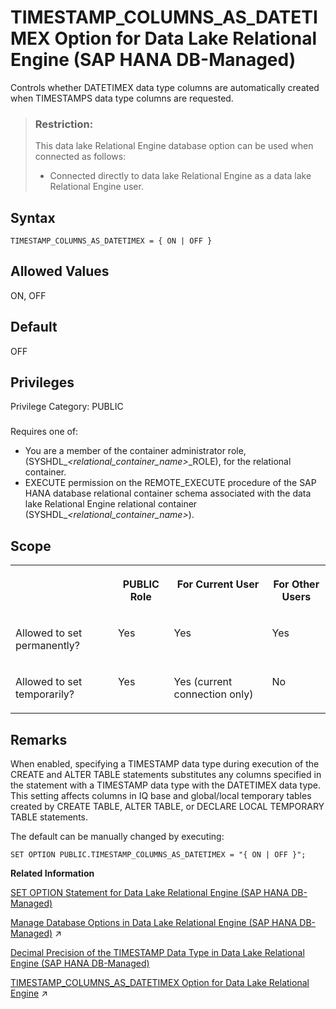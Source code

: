 <!-- loio34e354059097469d9864ff18b541f343 -->

# TIMESTAMP\_COLUMNS\_AS\_DATETIMEX Option for Data Lake Relational Engine \(SAP HANA DB-Managed\)

Controls whether DATETIMEX data type columns are automatically created when TIMESTAMPS data type columns are requested.



> ### Restriction:  
> This data lake Relational Engine database option can be used when connected as follows:
> 
> -   Connected directly to data lake Relational Engine as a data lake Relational Engine user.



<a name="loio34e354059097469d9864ff18b541f343__section_zhs_fc3_mrb"/>

## Syntax

```
TIMESTAMP_COLUMNS_AS_DATETIMEX = { ON | OFF }
```



<a name="loio34e354059097469d9864ff18b541f343__section_l1b_gc3_mrb"/>

## Allowed Values

ON, OFF



<a name="loio34e354059097469d9864ff18b541f343__section_tlp_5l3_hwb"/>

## Default

OFF



<a name="loio34e354059097469d9864ff18b541f343__section_pxx_cwc_dxb"/>

## Privileges

Privilege Category: PUBLIC



### 

Requires one of:

-   You are a member of the container administrator role, \(SYSHDL\_*<relational\_container\_name\>*\_ROLE\), for the relational container.
-   EXECUTE permission on the REMOTE\_EXECUTE procedure of the SAP HANA database relational container schema associated with the data lake Relational Engine relational container \(SYSHDL\_*<relational\_container\_name\>*\).



<a name="loio34e354059097469d9864ff18b541f343__section_nd4_hc3_mrb"/>

## Scope


<table>
<tr>
<th valign="top">

 



</th>
<th valign="top">

PUBLIC Role



</th>
<th valign="top">

For Current User



</th>
<th valign="top">

For Other Users



</th>
</tr>
<tr>
<td valign="top">

Allowed to set permanently?



</td>
<td valign="top">

Yes



</td>
<td valign="top">

Yes



</td>
<td valign="top">

Yes



</td>
</tr>
<tr>
<td valign="top">

Allowed to set temporarily?



</td>
<td valign="top">

Yes



</td>
<td valign="top">

Yes \(current connection only\)



</td>
<td valign="top">

No



</td>
</tr>
</table>



## Remarks

When enabled, specifying a TIMESTAMP data type during execution of the CREATE and ALTER TABLE statements substitutes any columns specified in the statement with a TIMESTAMP data type with the DATETIMEX data type. This setting affects columns in IQ base and global/local temporary tables created by CREATE TABLE, ALTER TABLE, or DECLARE LOCAL TEMPORARY TABLE statements.

The default can be manually changed by executing:

```
SET OPTION PUBLIC.TIMESTAMP_COLUMNS_AS_DATETIMEX = "{ ON | OFF }";
```

**Related Information**  


[SET OPTION Statement for Data Lake Relational Engine \(SAP HANA DB-Managed\)](../030-sql-statements/set-option-statement-for-data-lake-relational-engine-sap-hana-db-managed-84a37a4.md "Changes options that affect the behavior of the database and its compatibility with Transact-SQL. Setting the value of an option can change the behavior for all users or an individual user, in either a temporary or permanent scope.")

[Manage Database Options in Data Lake Relational Engine (SAP HANA DB-Managed)](https://help.sap.com/viewer/9220e7fec0fe4503b5c5a6e21d584e63/2023_1_QRC/en-US/964f12eb2961478b8205f5bfd8ee2ec6.html "Data lake Relational Engine database options are configurable settings that change the way the data lake Relational Engine database behaves or performs.") :arrow_upper_right:

[Decimal Precision of the TIMESTAMP Data Type in Data Lake Relational Engine \(SAP HANA DB-Managed\)](../020-sql-data-types/decimal-precision-of-the-timestamp-data-type-in-data-lake-relational-engine-sap-hana-db-m-5cbca14.md "Decimal precision for TIMESTAMP data type columns is controlled by the TIMESTAMP_COLUMNS_AS_DATETIMEX database option.")

[TIMESTAMP_COLUMNS_AS_DATETIMEX Option for Data Lake Relational Engine](https://help.sap.com/viewer/19b3964099384f178ad08f2d348232a9/2023_1_QRC/en-US/082fdf9f04bc43acbc014a0842c43ea9.html "Controls whether DATETIMEX data type columns are automatically created when TIMESTAMPS data type columns are requested.") :arrow_upper_right:


